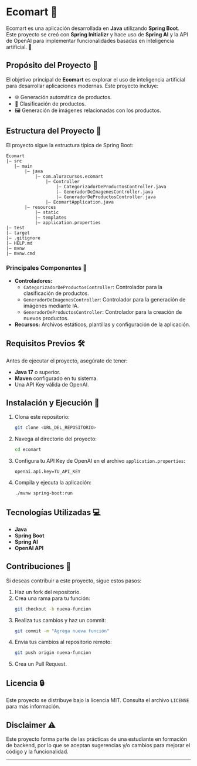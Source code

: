 # Ecomart 🏢

Ecomart es una aplicación desarrollada en **Java** utilizando **Spring Boot**. Este proyecto se creó con **Spring Initializr** y hace uso de **Spring AI** y la API de OpenAI para implementar funcionalidades basadas en inteligencia artificial. 🤖

## Propósito del Proyecto 🚀
El objetivo principal de **Ecomart** es explorar el uso de inteligencia artificial para desarrollar aplicaciones modernas. Este proyecto incluye:
- 🌐 Generación automática de productos.
- 🔄 Clasificación de productos.
- 🖼️ Generación de imágenes relacionadas con los productos.

## Estructura del Proyecto 🔬
El proyecto sigue la estructura típica de Spring Boot:

```
Ecomart
|— src
   |— main
       |— java
           |— com.aluracursos.ecomart
               |— Controller
                   |— CategorizadorDeProductosController.java
                   |— GeneradorDeImagenesController.java
                   |— GeneradorDeProductosController.java
               |— EcomartApplication.java
       |— resources
           |— static
           |— templates
           |— application.properties
|— test
|— target
|— .gitignore
|— HELP.md
|— mvnw
|— mvnw.cmd
```

### Principales Componentes 🔧
- **Controladores:**
  - `CategorizadorDeProductosController`: Controlador para la clasificación de productos.
  - `GeneradorDeImagenesController`: Controlador para la generación de imágenes mediante IA.
  - `GeneradorDeProductosController`: Controlador para la creación de nuevos productos.
- **Recursos:** Archivos estáticos, plantillas y configuración de la aplicación.

## Requisitos Previos 🛠️
Antes de ejecutar el proyecto, asegúrate de tener:
- **Java 17** o superior.
- **Maven** configurado en tu sistema.
- Una API Key válida de OpenAI.

## Instalación y Ejecución 🔄
1. Clona este repositorio:
   ```bash
   git clone <URL_DEL_REPOSITORIO>
   ```
2. Navega al directorio del proyecto:
   ```bash
   cd ecomart
   ```
3. Configura tu API Key de OpenAI en el archivo `application.properties`:
   ```properties
   openai.api.key=TU_API_KEY
   ```
4. Compila y ejecuta la aplicación:
   ```bash
   ./mvnw spring-boot:run
   ```

## Tecnologías Utilizadas 💻
- **Java**
- **Spring Boot**
- **Spring AI**
- **OpenAI API**

## Contribuciones 🤝
Si deseas contribuir a este proyecto, sigue estos pasos:
1. Haz un fork del repositorio.
2. Crea una rama para tu función:
   ```bash
   git checkout -b nueva-funcion
   ```
3. Realiza tus cambios y haz un commit:
   ```bash
   git commit -m "Agrega nueva función"
   ```
4. Envía tus cambios al repositorio remoto:
   ```bash
   git push origin nueva-funcion
   ```
5. Crea un Pull Request.

## Licencia 🔒
Este proyecto se distribuye bajo la licencia MIT. Consulta el archivo `LICENSE` para más información.

## Disclaimer ⚠️
Este proyecto forma parte de las prácticas de una estudiante en formación de backend, por lo que se aceptan sugerencias y/o cambios para mejorar el código y la funcionalidad.

---

